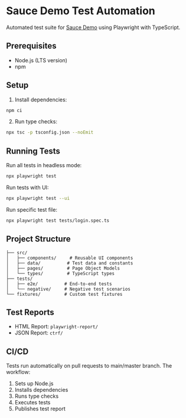 # Sauce Demo Test Automation

Automated test suite for [Sauce Demo](https://www.saucedemo.com/) using Playwright with TypeScript.

## Prerequisites

- Node.js (LTS version)
- npm

## Setup

1. Install dependencies:

```bash
npm ci
```

2. Run type checks:
```bash
npx tsc -p tsconfig.json --noEmit
```

## Running Tests

Run all tests in headless mode:
```bash
npx playwright test
```

Run tests with UI:
```bash
npx playwright test --ui
```

Run specific test file:
```bash
npx playwright test tests/login.spec.ts
```

## Project Structure

```
├── src/
│   ├── components/     # Reusable UI components
│   ├── data/          # Test data and constants
│   ├── pages/         # Page Object Models
│   └── types/         # TypeScript types
├── tests/
│   ├── e2e/          # End-to-end tests
│   └── negative/     # Negative test scenarios
└── fixtures/         # Custom test fixtures
```

## Test Reports

- HTML Report: `playwright-report/`
- JSON Report: `ctrf/`

## CI/CD

Tests run automatically on pull requests to main/master branch. The workflow:

1. Sets up Node.js
2. Installs dependencies
3. Runs type checks
4. Executes tests
5. Publishes test report
